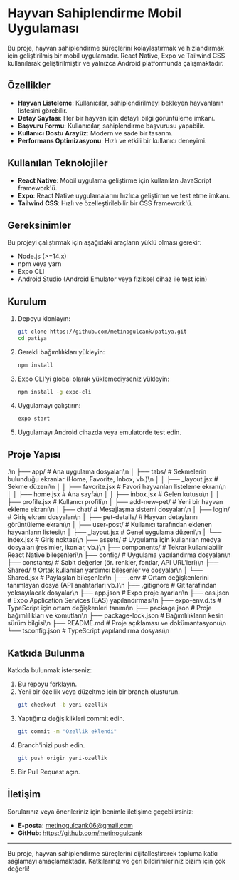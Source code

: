 # Hayvan Sahiplendirme Mobil Uygulaması

Bu proje, hayvan sahiplendirme süreçlerini kolaylaştırmak ve hızlandırmak için geliştirilmiş bir mobil uygulamadır. React Native, Expo ve Tailwind CSS kullanılarak geliştirilmiştir ve yalnızca Android platformunda çalışmaktadır.

## Özellikler

- **Hayvan Listeleme**: Kullanıcılar, sahiplendirilmeyi bekleyen hayvanların listesini görebilir.
- **Detay Sayfası**: Her bir hayvan için detaylı bilgi görüntüleme imkanı.
- **Başvuru Formu**: Kullanıcılar, sahiplendirme başvurusu yapabilir.
- **Kullanıcı Dostu Arayüz**: Modern ve sade bir tasarım.
- **Performans Optimizasyonu**: Hızlı ve etkili bir kullanıcı deneyimi.

## Kullanılan Teknolojiler

- **React Native**: Mobil uygulama geliştirme için kullanılan JavaScript framework'ü.
- **Expo**: React Native uygulamalarını hızlıca geliştirme ve test etme imkanı.
- **Tailwind CSS**: Hızlı ve özelleştirilebilir bir CSS framework'ü.

## Gereksinimler

Bu projeyi çalıştırmak için aşağıdaki araçların yüklü olması gerekir:

- Node.js (>=14.x)
- npm veya yarn
- Expo CLI
- Android Studio (Android Emulator veya fiziksel cihaz ile test için)

## Kurulum

1. Depoyu klonlayın:

   ```bash
   git clone https://github.com/metinogulcank/patiya.git
   cd patiya
   ```

2. Gerekli bağımlılıkları yükleyin:

   ```bash
   npm install
   ```

3. Expo CLI'yi global olarak yüklemediyseniz yükleyin:

   ```bash
   npm install -g expo-cli
   ```

4. Uygulamayı çalıştırın:

   ```bash
   expo start
   ```

5. Uygulamayı Android cihazda veya emulatorde test edin.

## Proje Yapısı

.\n
├── app/                   # Ana uygulama dosyaları\n
│   ├── tabs/              # Sekmelerin bulunduğu ekranlar (Home, Favorite, Inbox, vb.)\n
│   │   ├── _layout.jsx    # Sekme düzeni\n
│   │   ├── favorite.jsx   # Favori hayvanları listeleme ekranı\n
│   │   ├── home.jsx       # Ana sayfa\n
│   │   ├── inbox.jsx      # Gelen kutusu\n
│   │   ├── profile.jsx    # Kullanıcı profili\n
│   ├── add-new-pet/       # Yeni bir hayvan ekleme ekranı\n
│   ├── chat/              # Mesajlaşma sistemi dosyaları\n
│   ├── login/             # Giriş ekranı dosyaları\n
│   ├── pet-details/       # Hayvan detaylarını görüntüleme ekranı\n
│   ├── user-post/         # Kullanıcı tarafından eklenen hayvanların listesi\n
│   ├── _layout.jsx        # Genel uygulama düzeni\n
│   └── index.jsx          # Giriş noktası\n
├── assets/                # Uygulama için kullanılan medya dosyaları (resimler, ikonlar, vb.)\n
├── components/            # Tekrar kullanılabilir React Native bileşenleri\n
├── config/                # Uygulama yapılandırma dosyaları\n
├── constants/             # Sabit değerler (ör. renkler, fontlar, API URL'leri)\n
├── Shared/                # Ortak kullanılan yardımcı bileşenler ve dosyalar\n
│   └── Shared.jsx         # Paylaşılan bileşenler\n
├── .env                   # Ortam değişkenlerini tanımlayan dosya (API anahtarları vb.)\n
├── .gitignore             # Git tarafından yoksayılacak dosyalar\n
├── app.json               # Expo proje ayarları\n
├── eas.json               # Expo Application Services (EAS) yapılandırması\n
├── expo-env.d.ts          # TypeScript için ortam değişkenleri tanımı\n
├── package.json           # Proje bağımlılıkları ve komutları\n
├── package-lock.json      # Bağımlılıkların kesin sürüm bilgisi\n
├── README.md              # Proje açıklaması ve dokümantasyonu\n
└── tsconfig.json          # TypeScript yapılandırma dosyası\n



## Katkıda Bulunma

Katkıda bulunmak isterseniz:

1. Bu repoyu forklayın.
2. Yeni bir özellik veya düzeltme için bir branch oluşturun.
   ```bash
   git checkout -b yeni-ozellik
   ```
3. Yaptığınız değişiklikleri commit edin.
   ```bash
   git commit -m "Özellik eklendi"
   ```
4. Branch'inizi push edin.
   ```bash
   git push origin yeni-ozellik
   ```
5. Bir Pull Request açın.

## İletişim

Sorularınız veya önerileriniz için benimle iletişime geçebilirsiniz:

- **E-posta**: metinogulcank06@gmail.com
- **GitHub**: https://github.com/metinogulcank

---

Bu proje, hayvan sahiplendirme süreçlerini dijitalleştirerek topluma katkı sağlamayı amaçlamaktadır. Katkılarınız ve geri bildirimleriniz bizim için çok değerli!
